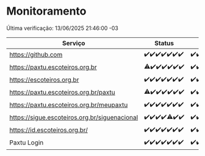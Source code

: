 # Monitoramento

Última verificação: 13/06/2025 21:46:00 -03

|Serviço|Status|Últimas 24h|
|---|---|---|
|https://github.com|<span title="2025-06-06: OK=23">✔️</span><span title="2025-06-07: OK=23">✔️</span><span title="2025-06-08: OK=23">✔️</span><span title="2025-06-09: OK=23">✔️</span><span title="2025-06-10: OK=23">✔️</span><span title="2025-06-11: OK=23">✔️</span><span title="2025-06-12: OK=23">✔️</span>|<span title="12/06/2025 21:49:00 -03 : 200">✔️</span><span title="12/06/2025 23:40:00 -03 : 200">✔️</span><span title="13/06/2025 00:41:00 -03 : 200">✔️</span><span title="13/06/2025 01:18:00 -03 : 200">✔️</span><span title="13/06/2025 02:10:00 -03 : 200">✔️</span><span title="13/06/2025 03:14:00 -03 : 200">✔️</span><span title="13/06/2025 04:09:00 -03 : 200">✔️</span><span title="13/06/2025 05:13:00 -03 : 200">✔️</span><span title="13/06/2025 06:10:00 -03 : 200">✔️</span><span title="13/06/2025 07:10:00 -03 : 200">✔️</span><span title="13/06/2025 08:08:00 -03 : 200">✔️</span><span title="13/06/2025 09:18:00 -03 : 200">✔️</span><span title="13/06/2025 10:24:00 -03 : 200">✔️</span><span title="13/06/2025 11:09:00 -03 : 200">✔️</span><span title="13/06/2025 12:10:00 -03 : 200">✔️</span><span title="13/06/2025 13:11:00 -03 : 200">✔️</span><span title="13/06/2025 14:08:00 -03 : 200">✔️</span><span title="13/06/2025 15:13:00 -03 : 200">✔️</span><span title="13/06/2025 16:07:00 -03 : 200">✔️</span><span title="13/06/2025 17:10:00 -03 : 200">✔️</span><span title="13/06/2025 18:08:00 -03 : 200">✔️</span><span title="13/06/2025 19:09:00 -03 : 200">✔️</span><span title="13/06/2025 20:09:00 -03 : 200">✔️</span><span title="13/06/2025 21:46:00 -03 : 200">✔️</span>|
|https://paxtu.escoteiros.org.br|<span title="2025-06-06: OK=22, Falhas=1">⚠️</span><span title="2025-06-07: OK=23">✔️</span><span title="2025-06-08: OK=23">✔️</span><span title="2025-06-09: OK=23">✔️</span><span title="2025-06-10: OK=23">✔️</span><span title="2025-06-11: OK=23">✔️</span><span title="2025-06-12: OK=23">✔️</span>|<span title="12/06/2025 21:49:00 -03 : 200">✔️</span><span title="12/06/2025 23:40:00 -03 : 200">✔️</span><span title="13/06/2025 00:41:00 -03 : 200">✔️</span><span title="13/06/2025 01:18:00 -03 : 200">✔️</span><span title="13/06/2025 02:10:00 -03 : 200">✔️</span><span title="13/06/2025 03:14:00 -03 : 200">✔️</span><span title="13/06/2025 04:09:00 -03 : 200">✔️</span><span title="13/06/2025 05:13:00 -03 : 200">✔️</span><span title="13/06/2025 06:10:00 -03 : 200">✔️</span><span title="13/06/2025 07:10:00 -03 : 200">✔️</span><span title="13/06/2025 08:08:00 -03 : 0">❌</span><span title="13/06/2025 09:18:00 -03 : 200">✔️</span><span title="13/06/2025 10:24:00 -03 : 200">✔️</span><span title="13/06/2025 11:09:00 -03 : 200">✔️</span><span title="13/06/2025 12:10:00 -03 : 200">✔️</span><span title="13/06/2025 13:11:00 -03 : 200">✔️</span><span title="13/06/2025 14:08:00 -03 : 200">✔️</span><span title="13/06/2025 15:13:00 -03 : 200">✔️</span><span title="13/06/2025 16:07:00 -03 : 200">✔️</span><span title="13/06/2025 17:10:00 -03 : 200">✔️</span><span title="13/06/2025 18:08:00 -03 : 200">✔️</span><span title="13/06/2025 19:09:00 -03 : 200">✔️</span><span title="13/06/2025 20:09:00 -03 : 200">✔️</span><span title="13/06/2025 21:46:00 -03 : 200">✔️</span>|
|https://escoteiros.org.br|<span title="2025-06-06: OK=23">✔️</span><span title="2025-06-07: OK=23">✔️</span><span title="2025-06-08: OK=23">✔️</span><span title="2025-06-09: OK=23">✔️</span><span title="2025-06-10: OK=23">✔️</span><span title="2025-06-11: OK=23">✔️</span><span title="2025-06-12: OK=23">✔️</span>|<span title="12/06/2025 21:49:00 -03 : 200">✔️</span><span title="12/06/2025 23:40:00 -03 : 200">✔️</span><span title="13/06/2025 00:41:00 -03 : 200">✔️</span><span title="13/06/2025 01:18:00 -03 : 200">✔️</span><span title="13/06/2025 02:10:00 -03 : 200">✔️</span><span title="13/06/2025 03:14:00 -03 : 200">✔️</span><span title="13/06/2025 04:09:00 -03 : 200">✔️</span><span title="13/06/2025 05:13:00 -03 : 200">✔️</span><span title="13/06/2025 06:10:00 -03 : 200">✔️</span><span title="13/06/2025 07:10:00 -03 : 200">✔️</span><span title="13/06/2025 08:08:00 -03 : 200">✔️</span><span title="13/06/2025 09:18:00 -03 : 200">✔️</span><span title="13/06/2025 10:24:00 -03 : 200">✔️</span><span title="13/06/2025 11:09:00 -03 : 200">✔️</span><span title="13/06/2025 12:10:00 -03 : 200">✔️</span><span title="13/06/2025 13:11:00 -03 : 200">✔️</span><span title="13/06/2025 14:08:00 -03 : 200">✔️</span><span title="13/06/2025 15:13:00 -03 : 200">✔️</span><span title="13/06/2025 16:07:00 -03 : 200">✔️</span><span title="13/06/2025 17:10:00 -03 : 200">✔️</span><span title="13/06/2025 18:08:00 -03 : 200">✔️</span><span title="13/06/2025 19:09:00 -03 : 200">✔️</span><span title="13/06/2025 20:09:00 -03 : 200">✔️</span><span title="13/06/2025 21:46:00 -03 : 200">✔️</span>|
|https://paxtu.escoteiros.org.br/paxtu|<span title="2025-06-06: OK=22, Falhas=1">⚠️</span><span title="2025-06-07: OK=23">✔️</span><span title="2025-06-08: OK=23">✔️</span><span title="2025-06-09: OK=23">✔️</span><span title="2025-06-10: OK=23">✔️</span><span title="2025-06-11: OK=23">✔️</span><span title="2025-06-12: OK=23">✔️</span>|<span title="12/06/2025 21:49:00 -03 : 200">✔️</span><span title="12/06/2025 23:40:00 -03 : 200">✔️</span><span title="13/06/2025 00:41:00 -03 : 200">✔️</span><span title="13/06/2025 01:18:00 -03 : 200">✔️</span><span title="13/06/2025 02:10:00 -03 : 200">✔️</span><span title="13/06/2025 03:14:00 -03 : 200">✔️</span><span title="13/06/2025 04:09:00 -03 : 200">✔️</span><span title="13/06/2025 05:13:00 -03 : 200">✔️</span><span title="13/06/2025 06:10:00 -03 : 200">✔️</span><span title="13/06/2025 07:10:00 -03 : 200">✔️</span><span title="13/06/2025 08:08:00 -03 : 200">✔️</span><span title="13/06/2025 09:18:00 -03 : 200">✔️</span><span title="13/06/2025 10:24:00 -03 : 200">✔️</span><span title="13/06/2025 11:09:00 -03 : 200">✔️</span><span title="13/06/2025 12:10:00 -03 : 200">✔️</span><span title="13/06/2025 13:11:00 -03 : 200">✔️</span><span title="13/06/2025 14:08:00 -03 : 200">✔️</span><span title="13/06/2025 15:13:00 -03 : 200">✔️</span><span title="13/06/2025 16:07:00 -03 : 200">✔️</span><span title="13/06/2025 17:10:00 -03 : 200">✔️</span><span title="13/06/2025 18:08:00 -03 : 200">✔️</span><span title="13/06/2025 19:09:00 -03 : 200">✔️</span><span title="13/06/2025 20:09:00 -03 : 200">✔️</span><span title="13/06/2025 21:46:00 -03 : 200">✔️</span>|
|https://paxtu.escoteiros.org.br/meupaxtu|<span title="2025-06-06: OK=23">✔️</span><span title="2025-06-07: OK=23">✔️</span><span title="2025-06-08: OK=23">✔️</span><span title="2025-06-09: OK=23">✔️</span><span title="2025-06-10: OK=23">✔️</span><span title="2025-06-11: OK=23">✔️</span><span title="2025-06-12: OK=23">✔️</span>|<span title="12/06/2025 21:49:00 -03 : 200">✔️</span><span title="12/06/2025 23:40:00 -03 : 200">✔️</span><span title="13/06/2025 00:41:00 -03 : 200">✔️</span><span title="13/06/2025 01:18:00 -03 : 200">✔️</span><span title="13/06/2025 02:10:00 -03 : 200">✔️</span><span title="13/06/2025 03:14:00 -03 : 200">✔️</span><span title="13/06/2025 04:09:00 -03 : 200">✔️</span><span title="13/06/2025 05:13:00 -03 : 200">✔️</span><span title="13/06/2025 06:10:00 -03 : 200">✔️</span><span title="13/06/2025 07:10:00 -03 : 200">✔️</span><span title="13/06/2025 08:08:00 -03 : 200">✔️</span><span title="13/06/2025 09:18:00 -03 : 200">✔️</span><span title="13/06/2025 10:24:00 -03 : 200">✔️</span><span title="13/06/2025 11:09:00 -03 : 200">✔️</span><span title="13/06/2025 12:10:00 -03 : 200">✔️</span><span title="13/06/2025 13:11:00 -03 : 200">✔️</span><span title="13/06/2025 14:08:00 -03 : 200">✔️</span><span title="13/06/2025 15:13:00 -03 : 200">✔️</span><span title="13/06/2025 16:07:00 -03 : 200">✔️</span><span title="13/06/2025 17:10:00 -03 : 200">✔️</span><span title="13/06/2025 18:08:00 -03 : 200">✔️</span><span title="13/06/2025 19:09:00 -03 : 200">✔️</span><span title="13/06/2025 20:09:00 -03 : 200">✔️</span><span title="13/06/2025 21:46:00 -03 : 200">✔️</span>|
|https://sigue.escoteiros.org.br/siguenacional|<span title="2025-06-06: OK=23">✔️</span><span title="2025-06-07: OK=23">✔️</span><span title="2025-06-08: OK=23">✔️</span><span title="2025-06-09: OK=23">✔️</span><span title="2025-06-10: OK=22, Falhas=1">⚠️</span><span title="2025-06-11: OK=23">✔️</span><span title="2025-06-12: OK=23">✔️</span>|<span title="12/06/2025 21:49:00 -03 : 200">✔️</span><span title="12/06/2025 23:40:00 -03 : 200">✔️</span><span title="13/06/2025 00:41:00 -03 : 200">✔️</span><span title="13/06/2025 01:18:00 -03 : 200">✔️</span><span title="13/06/2025 02:10:00 -03 : 200">✔️</span><span title="13/06/2025 03:14:00 -03 : 200">✔️</span><span title="13/06/2025 04:09:00 -03 : 200">✔️</span><span title="13/06/2025 05:13:00 -03 : 200">✔️</span><span title="13/06/2025 06:10:00 -03 : 200">✔️</span><span title="13/06/2025 07:10:00 -03 : 200">✔️</span><span title="13/06/2025 08:08:00 -03 : 200">✔️</span><span title="13/06/2025 09:18:00 -03 : 200">✔️</span><span title="13/06/2025 10:24:00 -03 : 200">✔️</span><span title="13/06/2025 11:09:00 -03 : 200">✔️</span><span title="13/06/2025 12:10:00 -03 : 200">✔️</span><span title="13/06/2025 13:11:00 -03 : 200">✔️</span><span title="13/06/2025 14:08:00 -03 : 200">✔️</span><span title="13/06/2025 15:13:00 -03 : 200">✔️</span><span title="13/06/2025 16:07:00 -03 : 200">✔️</span><span title="13/06/2025 17:10:00 -03 : 200">✔️</span><span title="13/06/2025 18:08:00 -03 : 200">✔️</span><span title="13/06/2025 19:09:00 -03 : 200">✔️</span><span title="13/06/2025 20:09:00 -03 : 200">✔️</span><span title="13/06/2025 21:46:00 -03 : 200">✔️</span>|
|https://id.escoteiros.org.br/|<span title="2025-06-06: OK=23">✔️</span><span title="2025-06-07: OK=23">✔️</span><span title="2025-06-08: OK=23">✔️</span><span title="2025-06-09: OK=23">✔️</span><span title="2025-06-10: OK=23">✔️</span><span title="2025-06-11: OK=23">✔️</span><span title="2025-06-12: OK=23">✔️</span>|<span title="12/06/2025 21:49:00 -03 : 200">✔️</span><span title="12/06/2025 23:40:00 -03 : 200">✔️</span><span title="13/06/2025 00:41:00 -03 : 200">✔️</span><span title="13/06/2025 01:18:00 -03 : 200">✔️</span><span title="13/06/2025 02:10:00 -03 : 200">✔️</span><span title="13/06/2025 03:14:00 -03 : 200">✔️</span><span title="13/06/2025 04:09:00 -03 : 200">✔️</span><span title="13/06/2025 05:13:00 -03 : 200">✔️</span><span title="13/06/2025 06:10:00 -03 : 200">✔️</span><span title="13/06/2025 07:10:00 -03 : 200">✔️</span><span title="13/06/2025 08:08:00 -03 : 200">✔️</span><span title="13/06/2025 09:18:00 -03 : 200">✔️</span><span title="13/06/2025 10:24:00 -03 : 200">✔️</span><span title="13/06/2025 11:09:00 -03 : 200">✔️</span><span title="13/06/2025 12:10:00 -03 : 200">✔️</span><span title="13/06/2025 13:11:00 -03 : 200">✔️</span><span title="13/06/2025 14:08:00 -03 : 200">✔️</span><span title="13/06/2025 15:13:00 -03 : 200">✔️</span><span title="13/06/2025 16:07:00 -03 : 200">✔️</span><span title="13/06/2025 17:10:00 -03 : 200">✔️</span><span title="13/06/2025 18:08:00 -03 : 200">✔️</span><span title="13/06/2025 19:09:00 -03 : 200">✔️</span><span title="13/06/2025 20:09:00 -03 : 200">✔️</span><span title="13/06/2025 21:46:00 -03 : 200">✔️</span>|
|Paxtu Login|<span title="2025-06-06: OK=23">✔️</span><span title="2025-06-07: OK=23">✔️</span><span title="2025-06-08: OK=23">✔️</span><span title="2025-06-09: OK=23">✔️</span><span title="2025-06-10: OK=23">✔️</span><span title="2025-06-11: OK=23">✔️</span><span title="2025-06-12: OK=23">✔️</span>|<span title="12/06/2025 21:49:00 -03 : 200">✔️</span><span title="12/06/2025 23:40:00 -03 : 200">✔️</span><span title="13/06/2025 00:41:00 -03 : 200">✔️</span><span title="13/06/2025 01:18:00 -03 : 200">✔️</span><span title="13/06/2025 02:10:00 -03 : 200">✔️</span><span title="13/06/2025 03:14:00 -03 : 200">✔️</span><span title="13/06/2025 04:09:00 -03 : 200">✔️</span><span title="13/06/2025 05:13:00 -03 : 200">✔️</span><span title="13/06/2025 06:10:00 -03 : 200">✔️</span><span title="13/06/2025 07:10:00 -03 : 200">✔️</span><span title="13/06/2025 08:08:00 -03 : 200">✔️</span><span title="13/06/2025 09:18:00 -03 : 200">✔️</span><span title="13/06/2025 10:24:00 -03 : 200">✔️</span><span title="13/06/2025 11:09:00 -03 : 200">✔️</span><span title="13/06/2025 12:10:00 -03 : 200">✔️</span><span title="13/06/2025 13:11:00 -03 : 200">✔️</span><span title="13/06/2025 14:08:00 -03 : 200">✔️</span><span title="13/06/2025 15:13:00 -03 : 200">✔️</span><span title="13/06/2025 16:07:00 -03 : 200">✔️</span><span title="13/06/2025 17:10:00 -03 : 200">✔️</span><span title="13/06/2025 18:08:00 -03 : 200">✔️</span><span title="13/06/2025 19:09:00 -03 : 200">✔️</span><span title="13/06/2025 20:09:00 -03 : 200">✔️</span><span title="13/06/2025 21:46:00 -03 : 200">✔️</span>|

